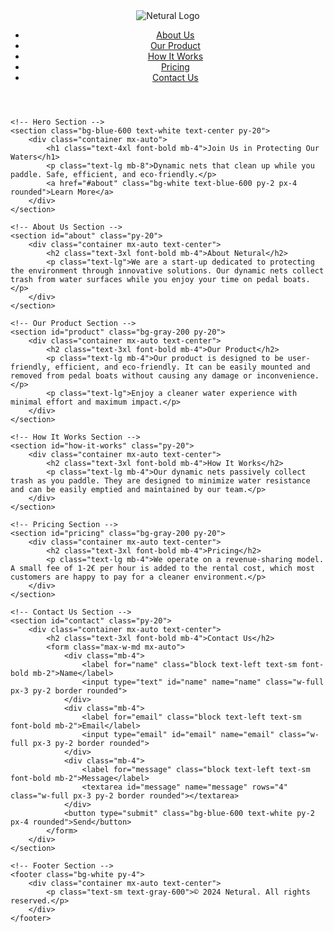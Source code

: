 <!DOCTYPE html>
<html lang="en">
<head>
    <meta charset="UTF-8">
    <meta name="viewport" content="width=device-width, initial-scale=1.0">
    <title>Netural - Protecting Our Waters</title>
    <link href="https://cdn.jsdelivr.net/npm/tailwindcss@2.2.19/dist/tailwind.min.css" rel="stylesheet">
</head>
<body class="bg-gray-100 text-gray-800">
    <!-- Header Section -->
    <header class="bg-white shadow-md">
        <div class="container mx-auto flex justify-between items-center p-6">
            <img src="path/to/logo.png" alt="Netural Logo" class="h-12">
            <nav>
                <ul class="flex space-x-4">
                    <li><a href="#about" class="text-blue-600 hover:underline">About Us</a></li>
                    <li><a href="#product" class="text-blue-600 hover:underline">Our Product</a></li>
                    <li><a href="#how-it-works" class="text-blue-600 hover:underline">How It Works</a></li>
                    <li><a href="#pricing" class="text-blue-600 hover:underline">Pricing</a></li>
                    <li><a href="#contact" class="text-blue-600 hover:underline">Contact Us</a></li>
                </ul>
            </nav>
        </div>
    </header>

    <!-- Hero Section -->
    <section class="bg-blue-600 text-white text-center py-20">
        <div class="container mx-auto">
            <h1 class="text-4xl font-bold mb-4">Join Us in Protecting Our Waters</h1>
            <p class="text-lg mb-8">Dynamic nets that clean up while you paddle. Safe, efficient, and eco-friendly.</p>
            <a href="#about" class="bg-white text-blue-600 py-2 px-4 rounded">Learn More</a>
        </div>
    </section>

    <!-- About Us Section -->
    <section id="about" class="py-20">
        <div class="container mx-auto text-center">
            <h2 class="text-3xl font-bold mb-4">About Netural</h2>
            <p class="text-lg">We are a start-up dedicated to protecting the environment through innovative solutions. Our dynamic nets collect trash from water surfaces while you enjoy your time on pedal boats.</p>
        </div>
    </section>

    <!-- Our Product Section -->
    <section id="product" class="bg-gray-200 py-20">
        <div class="container mx-auto text-center">
            <h2 class="text-3xl font-bold mb-4">Our Product</h2>
            <p class="text-lg mb-4">Our product is designed to be user-friendly, efficient, and eco-friendly. It can be easily mounted and removed from pedal boats without causing any damage or inconvenience.</p>
            <p class="text-lg">Enjoy a cleaner water experience with minimal effort and maximum impact.</p>
        </div>
    </section>

    <!-- How It Works Section -->
    <section id="how-it-works" class="py-20">
        <div class="container mx-auto text-center">
            <h2 class="text-3xl font-bold mb-4">How It Works</h2>
            <p class="text-lg mb-4">Our dynamic nets passively collect trash as you paddle. They are designed to minimize water resistance and can be easily emptied and maintained by our team.</p>
        </div>
    </section>

    <!-- Pricing Section -->
    <section id="pricing" class="bg-gray-200 py-20">
        <div class="container mx-auto text-center">
            <h2 class="text-3xl font-bold mb-4">Pricing</h2>
            <p class="text-lg mb-4">We operate on a revenue-sharing model. A small fee of 1-2€ per hour is added to the rental cost, which most customers are happy to pay for a cleaner environment.</p>
        </div>
    </section>

    <!-- Contact Us Section -->
    <section id="contact" class="py-20">
        <div class="container mx-auto text-center">
            <h2 class="text-3xl font-bold mb-4">Contact Us</h2>
            <form class="max-w-md mx-auto">
                <div class="mb-4">
                    <label for="name" class="block text-left text-sm font-bold mb-2">Name</label>
                    <input type="text" id="name" name="name" class="w-full px-3 py-2 border rounded">
                </div>
                <div class="mb-4">
                    <label for="email" class="block text-left text-sm font-bold mb-2">Email</label>
                    <input type="email" id="email" name="email" class="w-full px-3 py-2 border rounded">
                </div>
                <div class="mb-4">
                    <label for="message" class="block text-left text-sm font-bold mb-2">Message</label>
                    <textarea id="message" name="message" rows="4" class="w-full px-3 py-2 border rounded"></textarea>
                </div>
                <button type="submit" class="bg-blue-600 text-white py-2 px-4 rounded">Send</button>
            </form>
        </div>
    </section>

    <!-- Footer Section -->
    <footer class="bg-white py-4">
        <div class="container mx-auto text-center">
            <p class="text-sm text-gray-600">© 2024 Netural. All rights reserved.</p>
        </div>
    </footer>
</body>
</html>
